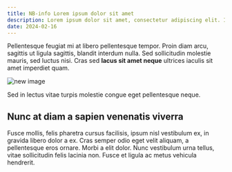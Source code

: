 ```yaml
---
title: NB-info Lorem ipsum dolor sit amet
description: Lorem ipsum dolor sit amet, consectetur adipiscing elit. In vitae ultrices enim. Aliquam efficitur condimentum magna, sit amet eleifend nulla feugiat sit amet.
date: 2024-02-16
---
```

Pellentesque feugiat mi at libero pellentesque tempor. Proin diam arcu, sagittis ut ligula sagittis, blandit interdum nulla. Sed sollicitudin molestie mauris, sed luctus nisi. Cras sed **lacus sit amet neque** ultrices iaculis sit amet imperdiet quam.

![new image](/assets/images/image-1.png)

Sed in lectus vitae turpis molestie congue eget pellentesque neque.

## Nunc at diam a sapien venenatis viverra

Fusce mollis, felis pharetra cursus facilisis, ipsum nisl vestibulum ex, in gravida libero dolor a ex. Cras semper odio eget velit aliquam, a pellentesque eros ornare. Morbi a elit dolor. Nunc vestibulum urna tellus, vitae sollicitudin felis lacinia non. Fusce et ligula ac metus vehicula hendrerit.